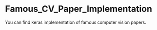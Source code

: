 # Famous_CV_Paper_Implementation
You can find keras implementation of famous computer vision papers.
